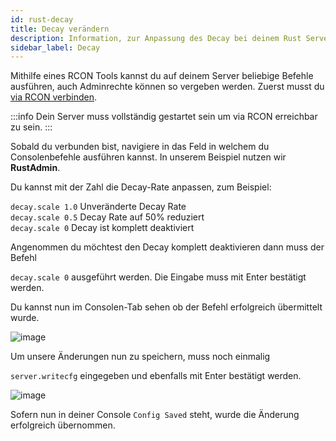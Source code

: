 ```yaml
---
id: rust-decay
title: Decay verändern
description: Information, zur Anpassung des Decay bei deinem Rust Server von ZAP-Hosting - ZAP-Hosting.com Dokumentation
sidebar_label: Decay
---
```


Mithilfe eines RCON Tools kannst du auf deinem Server beliebige Befehle ausführen, auch Adminrechte können so vergeben werden.
Zuerst musst du [via RCON verbinden](rust-connectrcon.md).

:::info
Dein Server muss vollständig gestartet sein um via RCON erreichbar zu sein. 
:::

Sobald du verbunden bist, navigiere in das Feld in welchem du Consolenbefehle ausführen kannst. In unserem Beispiel nutzen wir **RustAdmin**.

Du kannst mit der Zahl die Decay-Rate anpassen, zum Beispiel:

`decay.scale 1.0` Unveränderte Decay Rate<br/>
`decay.scale 0.5` Decay Rate auf 50% reduziert<br/>
`decay.scale 0` Decay ist komplett deaktiviert<br/>

Angenommen du möchtest den Decay komplett deaktivieren dann muss der Befehl

```decay.scale 0``` ausgeführt werden. Die Eingabe muss mit Enter bestätigt werden.

Du kannst nun im Consolen-Tab sehen ob der Befehl erfolgreich übermittelt wurde.

![image](https://user-images.githubusercontent.com/26007280/189934246-35f2930a-02d4-4ab3-a203-23ca6345d6ed.png)


Um unsere Änderungen nun zu speichern, muss noch einmalig

```server.writecfg``` eingegeben und ebenfalls mit Enter bestätigt werden.

![image](https://user-images.githubusercontent.com/26007280/189934350-a5b8f858-3e6d-4258-b896-d59e30673884.png)

Sofern nun in deiner Console `Config Saved` steht, wurde die Änderung erfolgreich übernommen.


